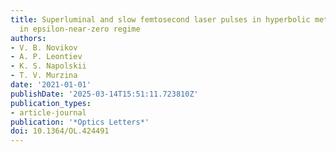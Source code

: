 ```yaml
---
title: Superluminal and slow femtosecond laser pulses in hyperbolic metamaterials
  in epsilon-near-zero regime
authors:
- V. B. Novikov
- A. P. Leontiev
- K. S. Napolskii
- T. V. Murzina
date: '2021-01-01'
publishDate: '2025-03-14T15:51:11.723810Z'
publication_types:
- article-journal
publication: '*Optics Letters*'
doi: 10.1364/OL.424491
---
```

